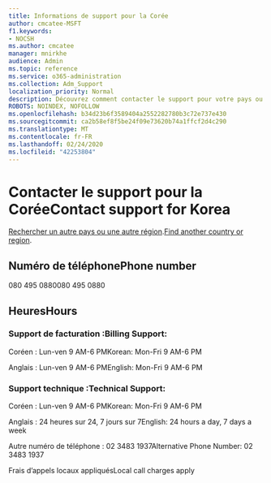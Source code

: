 ```yaml
---
title: Informations de support pour la Corée
author: cmcatee-MSFT
f1.keywords:
- NOCSH
ms.author: cmcatee
manager: mnirkhe
audience: Admin
ms.topic: reference
ms.service: o365-administration
ms.collection: Adm_Support
localization_priority: Normal
description: Découvrez comment contacter le support pour votre pays ou région.
ROBOTS: NOINDEX, NOFOLLOW
ms.openlocfilehash: b34d23b6f3589404a2552282780b3c72e737e430
ms.sourcegitcommit: ca2b58ef8f5be24f09e73620b74a1ffcf2d4c290
ms.translationtype: MT
ms.contentlocale: fr-FR
ms.lasthandoff: 02/24/2020
ms.locfileid: "42253804"
---
```

# <a name="contact-support-for-korea"></a><span data-ttu-id="869e8-103">Contacter le support pour la Corée</span><span class="sxs-lookup"><span data-stu-id="869e8-103">Contact support for Korea</span></span>

<span data-ttu-id="869e8-104">[Rechercher un autre pays ou une autre région](../contact-support-for-business-products.md).</span><span class="sxs-lookup"><span data-stu-id="869e8-104">[Find another country or region](../contact-support-for-business-products.md).</span></span>

## <a name="phone-number"></a><span data-ttu-id="869e8-105">Numéro de téléphone</span><span class="sxs-lookup"><span data-stu-id="869e8-105">Phone number</span></span>
<span data-ttu-id="869e8-106">080 495 0880</span><span class="sxs-lookup"><span data-stu-id="869e8-106">080 495 0880</span></span>

## <a name="hours"></a><span data-ttu-id="869e8-107">Heures</span><span class="sxs-lookup"><span data-stu-id="869e8-107">Hours</span></span>
### <a name="billing-support"></a><span data-ttu-id="869e8-108">Support de facturation :</span><span class="sxs-lookup"><span data-stu-id="869e8-108">Billing Support:</span></span>

<span data-ttu-id="869e8-109">Coréen : Lun-ven 9 AM-6 PM</span><span class="sxs-lookup"><span data-stu-id="869e8-109">Korean: Mon-Fri 9 AM-6 PM</span></span>

<span data-ttu-id="869e8-110">Anglais : Lun-ven 9 AM-6 PM</span><span class="sxs-lookup"><span data-stu-id="869e8-110">English: Mon-Fri 9 AM-6 PM</span></span>

### <a name="technical-support"></a><span data-ttu-id="869e8-111">Support technique :</span><span class="sxs-lookup"><span data-stu-id="869e8-111">Technical Support:</span></span>

<span data-ttu-id="869e8-112">Coréen : Lun-ven 9 AM-6 PM</span><span class="sxs-lookup"><span data-stu-id="869e8-112">Korean: Mon-Fri 9 AM-6 PM</span></span>

<span data-ttu-id="869e8-113">Anglais : 24 heures sur 24, 7 jours sur 7</span><span class="sxs-lookup"><span data-stu-id="869e8-113">English: 24 hours a day, 7 days a week</span></span>

<span data-ttu-id="869e8-114">Autre numéro de téléphone : 02 3483 1937</span><span class="sxs-lookup"><span data-stu-id="869e8-114">Alternative Phone Number: 02 3483 1937</span></span>

<span data-ttu-id="869e8-115">Frais d’appels locaux appliqués</span><span class="sxs-lookup"><span data-stu-id="869e8-115">Local call charges apply</span></span>